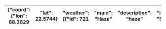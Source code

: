 | {"coord": {"lon": 88.3629   |  "lat": 22.5744}   |  "weather": [{"id": 721   |  "main": "Haze"   |  "description": "haze"   |  "icon": "50d"}   |  {"id": 501   |  "main": "Rain"   |  "description": "moderate rain"   |  "icon": "10d"}]   |  "base": "stations"   |  "main": {"temp": 29.96   |  "feels_like": 36.96   |  "temp_min": 29.96   |  "temp_max": 29.96   |  "pressure": 1002   |  "humidity": 89   |  "sea_level": 1002   |  "grnd_level": 1001}   |  "visibility": 3200   |  "wind": {"speed": 3.6   |  "deg": 130}   |  "rain": {"1h": 2.05}   |  "clouds": {"all": 75}   |  "dt": 1752651310   |  "sys": {"type": 1   |  "id": 9114   |  "country": "IN"   |  "sunrise": 1752622260   |  "sunset": 1752670426}   |  "timezone": 19800   |  "id": 1275004   |  "name": "Kolkata"   |  "cod": 200}   |
|-----------------------------|--------------------|---------------------------|-------------------|--------------------------|-------------------|---------------|-------------------|-----------------------------------|--------------------|-----------------------|---------------------------|------------------------|----------------------|----------------------|---------------------|-------------------|----------------------|------------------------|-----------------------|--------------------------|----------------|-------------------------|--------------------------|---------------------|----------------------|---------------|--------------------|--------------------------|--------------------------|----------------------|------------------|----------------------|----------------|